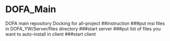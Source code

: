 # DOFA_Main
DOFA main repository
Docking for all-project
##instruction
###put msi files in DOFA_YW/Server/files directory
###start server
###put list of files you want to auto-install in client
###start client
